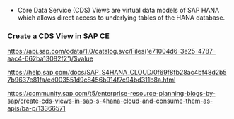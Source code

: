 * Core Data Service (CDS) Views are virtual data models of SAP HANA which allows direct access to underlying tables of the HANA database.

### Create a CDS View in SAP CE 

https://api.sap.com/odata/1.0/catalog.svc/Files('e71004d6-3e25-4787-aac4-662ba13082f2')/$value

https://help.sap.com/docs/SAP_S4HANA_CLOUD/0f69f8fb28ac4bf48d2b57b9637e81fa/ed003551d9c8456b914f7c94bd311b8a.html

https://community.sap.com/t5/enterprise-resource-planning-blogs-by-sap/create-cds-views-in-sap-s-4hana-cloud-and-consume-them-as-apis/ba-p/13366571


